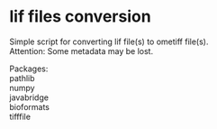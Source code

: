 # lif files conversion
Simple script for converting lif file(s) to ometiff file(s).    
Attention: Some metadata may be lost.

Packages:   
pathlib  
numpy  
javabridge  
bioformats  
tifffile  
